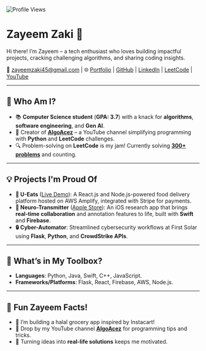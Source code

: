 ![Profile Views](https://komarev.com/ghpvc/?username=ZayeemZaki&style=flat-square&color=blue)

# **Zayeem Zaki** 🚀  
Hi there! I’m Zayeem – a tech enthusiast who loves building impactful projects, cracking challenging algorithms, and sharing coding insights.  

📧 [zayeemzaki45@gmail.com](mailto:zayeemzaki45@gmail.com) | 🌐 [Portfolio](http://zayeemzaki.com/) | [GitHub](https://github.com/ZayeemZaki/) | [LinkedIn](https://www.linkedin.com/in/zayeem-zaki/) | [LeetCode](https://leetcode.com/u/zayeem_zaki/) | [YouTube](https://www.youtube.com/@AlgoAcez)  

---

## 🌟 **Who Am I?**  
- 📚 **Computer Science student** (**GPA: 3.7**) with a knack for **algorithms**, **software engineering**, and **Gen AI**.  
- 🎥 Creator of **[AlgoAcez](https://www.youtube.com/@AlgoAcez)** – a YouTube channel simplifying programming with **Python** and **LeetCode** challenges.  
- 🔍 Problem-solving on **LeetCode** is my jam! Currently solving **[300+ problems](https://leetcode.com/u/zayeem_zaki/)** and counting.  

---

## 💡 **Projects I'm Proud Of**  
- **🍔 U-Eats** ([Live Demo](https://main.d20ukwqpkslt8j.amplifyapp.com/)): A React.js and Node.js-powered food delivery platform hosted on AWS Amplify, integrated with Stripe for payments.  
- **🧠 Neuro-Transmitter** ([Apple Store](https://apps.apple.com/us/app/neuro-transmitter/id6463495879)): An iOS research app that brings **real-time collaboration** and annotation features to life, built with **Swift** and **Firebase**.  
- **🔒 Cyber-Automator**: Streamlined cybersecurity workflows at First Solar using **Flask**, **Python**, and **CrowdStrike APIs**.  

---

## 🔧 **What’s in My Toolbox?**  
- **Languages**: Python, Java, Swift, C++, JavaScript.  
- **Frameworks/Platforms**: Flask, React, Firebase, AWS, Node.js.  

---

## 🎉 **Fun Zayeem Facts!**  
- 🚀 I’m building a halal grocery app inspired by Instacart!  
- 💬 Drop by my YouTube channel **[AlgoAcez](https://www.youtube.com/@AlgoAcez)** for programming tips and tricks.  
- 🧩 Turning ideas into **real-life solutions** keeps me motivated.  
